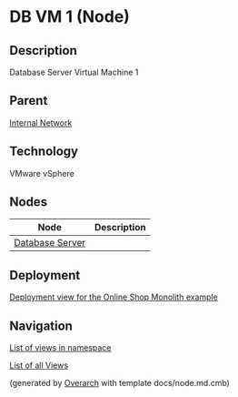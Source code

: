 
# DB VM 1 (Node)
## Description
Database Server Virtual Machine 1

## Parent
[Internal Network](../../../../software-development/architecture/example/monolith/internal-network.md)

## Technology
VMware vSphere
## Nodes
| Node | Description |
|---|---|
| [Database Server](../../../../software-development/architecture/example/monolith/db-server.md)|  |


## Deployment
[Deployment view for the Online Shop Monolith example](../../../../software-development/architecture/example/monolith/deployment-view.md)


## Navigation
[List of views in namespace](./views-in-namespace.md)

[List of all Views](../../../../views.md)


(generated by [Overarch](https://github.com/soulspace-org/overarch) with template docs/node.md.cmb)
